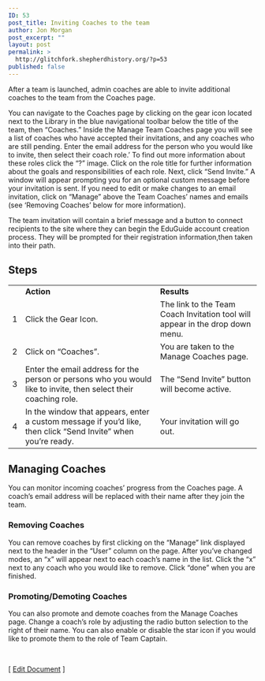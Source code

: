 ```yaml
---
ID: 53
post_title: Inviting Coaches to the team
author: Jon Morgan
post_excerpt: ""
layout: post
permalink: >
  http://glitchfork.shepherdhistory.org/?p=53
published: false
---
```

After a team is launched, admin coaches are able to invite additional coaches to the team from the Coaches page.

You can navigate to the Coaches page by clicking on the gear icon located next to the Library in the blue navigational toolbar below the title of the team, then “Coaches.” Inside the Manage Team Coaches page you will see a list of coaches who have accepted their invitations, and any coaches who are still pending. Enter the email address for the person who you would like to invite, then select their coach role.’ To find out more information about these roles click the “?” image. Click on the role title for further information about the goals and responsibilities of each role. Next, click “Send Invite.” A window will appear prompting you for an optional custom message before your invitation is sent. If you need to edit or make changes to an email invitation, click on “Manage” above the Team Coaches’ names and emails (see ‘Removing Coaches’ below for more information).

The team invitation will contain a brief message and a button to connect recipients to the site where they can begin the EduGuide account creation process. They will be prompted for their registration information,then taken into their path.
<h2><b>Steps</b></h2>
<table>
<tbody>
<tr>
<td></td>
<td><b>Action</b></td>
<td><b>Results</b></td>
</tr>
<tr>
<td>1</td>
<td>Click the Gear Icon.</td>
<td>The link to the Team Coach Invitation tool will appear in the drop down menu.</td>
</tr>
<tr>
<td>2</td>
<td>Click on “Coaches”.</td>
<td>You are taken to the Manage Coaches page.</td>
</tr>
<tr>
<td>3</td>
<td>Enter the email address for the person or persons who you would like to invite, then select their coaching role.</td>
<td>The “Send Invite” button will become active.</td>
</tr>
<tr>
<td>4</td>
<td>In the window that appears, enter a custom message if you’d like, then click “Send Invite” when you’re ready.</td>
<td>Your invitation will go out.</td>
</tr>
</tbody>
</table>
<h2>Managing Coaches</h2>
You can monitor incoming coaches’ progress from the Coaches page. A coach’s email address will be replaced with their name after they join the team.
<h3>Removing Coaches</h3>
You can remove coaches by first clicking on the “Manage” link displayed next to the header in the “User” column on the page. After you’ve changed modes, an “x” will appear next to each coach’s name in the list. Click the “x” next to any coach who you would like to remove. Click “done” when you are finished.
<h3>Promoting/Demoting Coaches</h3>
You can also promote and demote coaches from the Manage Coaches page. Change a coach’s role by adjusting the radio button selection to the right of their name. You can also enable or disable the star icon if you would like to promote them to the role of Team Captain.

&nbsp;

[ <a href="https://docs.google.com/document/d/1N3D_aL5b_tPfjVRm4ZQOF0xdIB9pUCGIoJFON7bK3zA/edit?usp=sharing">Edit Document</a> ]